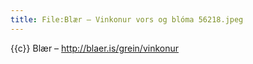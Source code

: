 ```yaml
---
title: File:Blær – Vinkonur vors og blóma 56218.jpeg
---
```


{{c}} Blær – http://blaer.is/grein/vinkonur